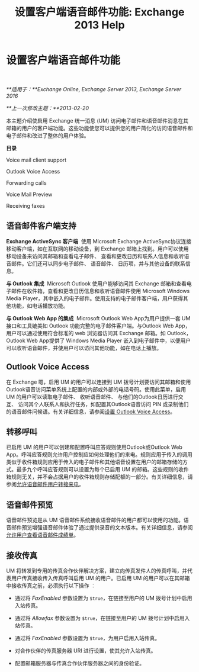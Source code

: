 ﻿---
title: '设置客户端语音邮件功能: Exchange 2013 Help'
TOCTitle: 设置客户端语音邮件功能
ms:assetid: 5e661cfd-d34e-4caa-91a5-967bbecb75eb
ms:mtpsurl: https://technet.microsoft.com/zh-cn/library/JJ673529(v=EXCHG.150)
ms:contentKeyID: 50556586
ms.date: 05/21/2018
mtps_version: v=EXCHG.150
ms.translationtype: MT
---

# 设置客户端语音邮件功能

 

_**适用于：**Exchange Online, Exchange Server 2013, Exchange Server 2016_

_**上一次修改主题：**2013-02-20_

本主题介绍使启用 Exchange 统一消息 (UM) 访问电子邮件和语音邮件消息在其邮箱的用户的客户端功能。这些功能使您可以提供您的用户简化的访问语音邮件和电子邮件和改进了整体的用户体验。

**目录**

Voice mail client support

Outlook Voice Access

Forwarding calls

Voice Mail Preview

Receiving faxes

## 语音邮件客户端支持

**Exchange ActiveSync 客户端**  使用 Microsoft Exchange ActiveSync协议连接移动客户端，如在互联网的移动设备，到 Exchange 邮箱上找到。用户可以使用移动设备来访问其邮箱和查看电子邮件、 查看和更改日历和联系人信息和收听语音邮件。它们还可以同步电子邮件、 语音邮件、 日历项，并与其他设备的联系信息。

**与 Outlook 集成**  Microsoft Outlook 使用户能够访问其 Exchange 邮箱和查看电子邮件在收件箱，查看和更改日历信息和收听语音邮件使用 Microsoft Windows Media Player，其中嵌入的电子邮件。使用支持的电子邮件客户端，用户获得其他功能，如电话播放功能。

**与 Outlook Web App 的集成**  Microsoft Outlook Web App为用户提供一套 UM 接口和工具媲美如 Outlook 功能完整的电子邮件客户端。与Outlook Web App，用户可以通过使用符合标准的 web 浏览器访问其 Exchange 邮箱。如 Outlook， Outlook Web App提供了 Windows Media Player 嵌入到电子邮件中，以便用户可以收听语音邮件，并使用户可以访问其他功能，如在电话上播放。

## Outlook Voice Access

在 Exchange 嗯，启用 UM 的用户可以连接到 UM 拨号计划要访问其邮箱和使用Outlook语音访问菜单系统上配置的内部或外部的电话号码。使用此菜单，启用 UM 的用户可以读取电子邮件、 收听语音邮件、 与他们的Outlook日历进行交互、 访问其个人联系人和执行任务，如配置其Outlook语音访问 PIN 或录制他们的语音邮件问候语。有关详细信息，请参阅[设置 Outlook Voice Access](setting-up-outlook-voice-access-exchange-2013-help.md)。

## 转移呼叫

已启用 UM 的用户可以创建和配置呼叫应答规则使用Outlook或Outlook Web App。呼叫应答规则允许用户控制应如何处理他们的来电。规则应用于传入的调用类似于收件箱规则应用于传入的电子邮件和其他语音设置在用户的邮箱存储的方式。最多九个呼叫应答规则可以设置为每个已启用 UM 的邮箱。这些规则的收件箱规则无关，并不会占据用户的收件箱规则存储配额的一部分。有关详细信息，请参阅[允许语音邮件用户转接来电](allow-voice-mail-users-to-forward-calls-exchange-2013-help.md)。

## 语音邮件预览

语音邮件预览是从 UM 语音邮件系统接收语音邮件的用户都可以使用的功能。语音邮件预览增强语音邮件体验了通过提供录音的文本版本。有关详细信息，请参阅[允许用户查看语音邮件成绩单](allow-users-to-see-a-voice-mail-transcript-exchange-2013-help.md)。

## 接收传真

UM 将转发到专用的传真合作伙伴解决方案，建立向传真发件人的传真呼叫，并代表用户传真接收传入传真呼叫启用 UM 的用户。已启用 UM 的用户可以在其邮箱中接收传真之前，必须执行以下操作 ︰

  - 通过将 *FaxEnabled* 参数设置为 `$true`，在链接至用户的 UM 拨号计划中启用入站传真。

  - 通过将 *Allowfax* 参数设置为 `$true`，在链接至用户的 UM 拨号计划中启用入站传真。

  - 通过将 *FaxEnabled* 参数设置为 `$true`，为用户启用入站传真。

  - 对合作伙伴的传真服务器 URI 进行设置，使其允许入站传真。

  - 配置邮箱服务器与传真合作伙伴服务器之间的身份验证。

